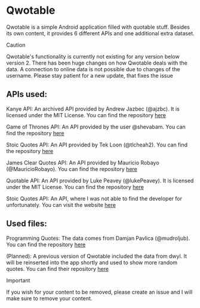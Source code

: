 # Qwotable
Qwotable is a simple Android application filled with quotable stuff. Besides its own content, it provides 6 different APIs and one additional extra dataset.

> [!caution]
> Qwotable's functionality is currently not existing for any version below version 2. There has been huge changes on how Qwotable deals with the data. A connection to online data is not possible due to changes of the username. Please stay patient for a new update, that fixes the issue

## APIs used:
Kanye API: An archived API provided by Andrew Jazbec (@ajzbc). It is licensed under the MIT License. You can find the repository [here](https://github.com/ajzbc/kanye.rest)

Game of Thrones API: An API provided by the user @shevabam. You can find the repository [here](https://github.com/shevabam/game-of-thrones-quotes-api)

Stoic Quotes API: An API provided by Tek Loon (@tlcheah2). You can find the repository [here](https://github.com/tlcheah2/stoic-quote-lambda-public-api)

James Clear Quotes API: An API provided by Mauricio Robayo (@MauricioRobayo). You can find the repository [here](https://github.com/MauricioRobayo/jcquotes)

Quotable API: An API provided by Luke Peavey (@lukePeavey). It is licensed under the MIT License. You can find the repository [here](https://github.com/lukePeavey/quotable)

Stoic Quotes API: An API, where I was not able to find the developer for unfortunately. You can visit the website [here](https://stoic-quotes.com/)

## Used files:
Programming Quotes: The data comes from Damjan Pavlica (@mudroljub). You can find the repository [here](https://github.com/mudroljub/programming-quotes-api)

(Planned): A previous version of Qwotable included the data from dwyl. It will be reinserted into the app shortly and used to show more random quotes. You can find their repository [here](https://github.com/dwyl/quotes)

> [!Important]
> If you wish for your content to be removed, please create an issue and I will make sure to remove your content.

